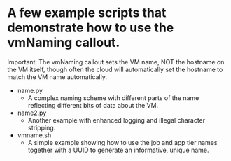 # A few example scripts that demonstrate how to use the vmNaming callout.

Important: The vmNaming callout sets the VM name, NOT the hostname
on the VM itself, though often the cloud will automatically set the
hostname to match the VM name automatically.

- name.py
  - A complex naming scheme with different parts of the name reflecting
  different bits of data about the VM.
- name2.py
  - Another example with enhanced logging and illegal character
  stripping.
- vmname.sh
  - A simple example showing how to use the job and app tier names
  together with a UUID to generate an informative, unique name.